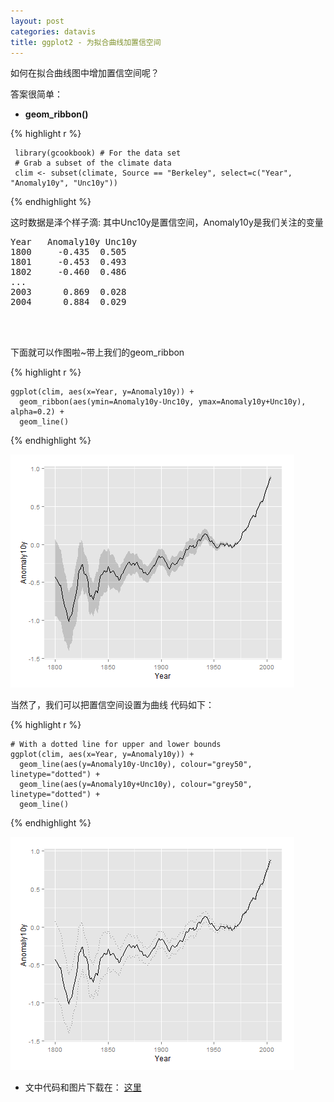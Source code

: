 ```yaml
---
layout: post
categories: datavis
title: ggplot2 - 为拟合曲线加置信空间
---
```


如何在拟合曲线图中增加置信空间呢？

答案很简单：

- **geom_ribbon()**

{% highlight r %}

     library(gcookbook) # For the data set
	 # Grab a subset of the climate data
	 clim <- subset(climate, Source == "Berkeley", select=c("Year", "Anomaly10y", "Unc10y"))

{% endhighlight %}

这时数据是泽个样子滴:
其中Unc10y是置信空间，Anomaly10y是我们关注的变量
<pre>
Year   Anomaly10y Unc10y
1800     -0.435  0.505
1801     -0.453  0.493
1802     -0.460  0.486
...
2003      0.869  0.028
2004      0.884  0.029
</pre>
<br></br>

下面就可以作图啦~带上我们的geom_ribbon

{% highlight r %}

	ggplot(clim, aes(x=Year, y=Anomaly10y)) +
      geom_ribbon(aes(ymin=Anomaly10y-Unc10y, ymax=Anomaly10y+Unc10y), alpha=0.2) +
      geom_line()

{% endhighlight %}

![](/assets/images/ggplot2-significance/1g0JO13.png)

当然了，我们可以把置信空间设置为曲线
代码如下：

{% highlight r %}

	# With a dotted line for upper and lower bounds
	ggplot(clim, aes(x=Year, y=Anomaly10y)) +
      geom_line(aes(y=Anomaly10y-Unc10y), colour="grey50", linetype="dotted") +
      geom_line(aes(y=Anomaly10y+Unc10y), colour="grey50", linetype="dotted") +
      geom_line()

{% endhighlight %}

![](/assets/images/ggplot2-significance/syubzvU.png)



- 文中代码和图片下载在： [这里](http://pan.baidu.com/s/1gRnnX)

